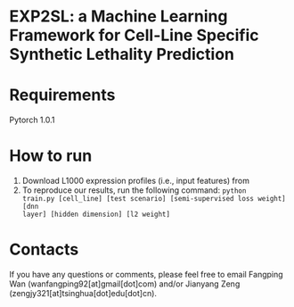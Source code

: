 # EXP2SL: a Machine Learning Framework for Cell-Line Specific Synthetic Lethality Prediction

# Requirements
Pytorch 1.0.1

# How to run
1. Download L1000 expression profiles (i.e., input features) from 
2. To reproduce our results, run the following command:
   <code>python train.py [cell_line] [test scenario] [semi-supervised loss weight] [dnn layer] [hidden dimension] [l2 weight]</code>
# Contacts
If you have any questions or comments, please feel free to email Fangping Wan (wanfangping92[at]gmail[dot]com) and/or Jianyang Zeng (zengjy321[at]tsinghua[dot]edu[dot]cn).
